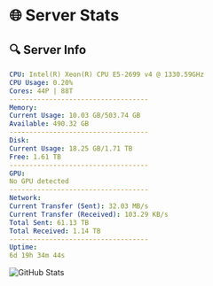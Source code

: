# 🌐 Server Stats
## 🔍 Server Info
```yaml
CPU: Intel(R) Xeon(R) CPU E5-2699 v4 @ 1330.59GHz
CPU Usage: 0.20%
Cores: 44P | 88T
-----------------------------------
Memory:
Current Usage: 10.03 GB/503.74 GB
Available: 490.32 GB
-----------------------------------
Disk:
Current Usage: 18.25 GB/1.71 TB
Free: 1.61 TB
-----------------------------------
GPU:
No GPU detected
-----------------------------------
Network:
Current Transfer (Sent): 32.03 MB/s
Current Transfer (Received): 103.29 KB/s
Total Sent: 61.13 TB
Total Received: 1.14 TB
-----------------------------------
Uptime:
6d 19h 34m 44s
```
![GitHub Stats](https://img.shields.io/badge/Updated-2025-02-14_18:18:02-blue)